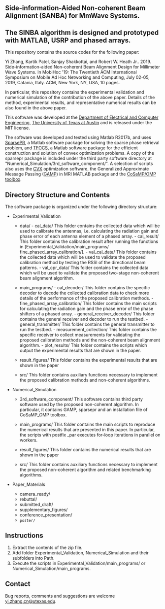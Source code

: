 ## Side-information-Aided Non-coherent Beam Alignment (SANBA) for MmWave Systems.
## The SINBA algorithm is designed and prototyped with MATLAB, USRP and phased arrays.

This repository contains the source codes for the following paper:

Yi Zhang, Kartik Patel, Sanjay Shakkottai, and Robert W. Heath Jr.. 2019.
Side-information-aided Non-coherent Beam Alignment Design for Millimeter
Wave Systems. In MobiHoc '19: The Twentieth ACM International Symposium on
Mobile Ad Hoc Networking and Computing, July 02-05, 2019, Catania, Italy.
ACM, New York, NY, USA, 10 pages.

In particular, this repository contains the experimental validation and
numerical simulation of the contribution of the above paper. Details of the
method, experimental results, and representative numerical results can be
also found in the above paper.

This software was developed at the [Department of Electrical and Computer
Engineering][UT_ECE], [The University of Texas at Austin][UT_Austin]
and is released under the MIT license.

The software was developed and tested using Matlab R2017b, and uses
[SparsePR][SparsePR], a Matlab software package for solving the sparse
phase retrieval problem, and [TFOCS][tfocs], a Matlab software package
for the efficient construction and solution of convex optimization problems.
A copy of the sparsepr package is included under the third party software
directory at "Numerical_Simulation/3rd_software_component/". A selection
of scripts also uses the [CVX][cvx] optimization software, the Generalized
Approximate Message Passing ([GAMP][GAMP]) in MRI MATLAB package and the
[CoSaMP/OMP toolbox][OMP].


## Directory Structure and Contents

The software package is organized under the following directory structure:
- Experimental_Validation
     - data/
            - cal_data/
              This folder contains the collected data which will be used to
              calibrate the antennas, i.e. calculating the radiation gain
              and phase error of each antenna element of a phased array.
            - cal_result/
              This folder contains the calibration result after running the
              functions in [Experimental_Validation/main_programs/
              fine_phased_array_calibration/].
            - val_cal_data/
              This folder contains the collected data which will be used to
              validate the proposed calibration method by testing the
              RSSI of the directional beam patterns.
            - val_cpr_data/
              This folder contains the collected data which will be used to
              validate the proposed two-stage non-coherent beam alignment
              algorithm.

     - main_programs/
            - cal_decoder/
              This folder contains the specific decoder to decode the
              collected calibration data to check more details of the
              performance of the proposed calibration methods.
            - fine_phased_array_calibration/
              This folder contains the main scripts for calculating the
              radiation gain and the phase error of the phase shifters of a
              phased array.
            - general_receiver_decoder/
              This folder contains the general receiver and decoder to run
              the testbed.
            - general_transmitter/
              This folder contains the general transmitter to run the
              testbed.
            - measurement_collection/
              This folder contains the specific receiver to collect
              measurements for validating the proposed calibration methods
              and the non-coherent beam alignment algorithm.
            - plot_results/
              This folder contains the scripts which output the
              experimental results that are shown in the paper.

     - result_figures/
       This folder contains the experimental results that are shown in the
       paper

     - src/
       This folder contains auxiliary functions necessary to implement the
       proposed calibration methods and non-coherent algorithms.

- Numerical_Simulation
     - 3rd_software_component/
       This software contains third party software used by the proposed
       non-coherent algorithm. In particular, it contains GAMP, sparsepr
       and an installation file of CoSaMP_OMP toolbox.

     - main_programs/
       This folder contains the main scripts to reproduce the numerical
       results that are presented in this paper. In particular, the
       scripts with postfix _par executes for-loop iterations in parallel
       on workers.

     - result_figures/
       This folder contains the numerical results that are shown in the
       paper

     - src/
       This folder contains auxiliary functions necessary to implement the
       proposed non-coherent algorithm and related benchmarking algorithms.


- Paper_Materials
     - camera_ready/
     - rebuttal/
     - submitted_draft/
     - supplementary_figures/
     - conference_presentation/
     - `poster/`

## Instructions

1. Extract the contents of the zip file.
2. Add folder Experimental_Validation, Numerical_Simulation and their
   subfolders into Path.
3. Execute the scripts in Experimental_Validation/main_programs/ or
   Numerical_Simulation/main_programs.


## Contact

Bug reports, comments and suggestions are welcome
yi.zhang.cn@utexas.edu.


[UT_Austin]: https://www.utexas.edu/
[UT_ECE]: http://www.ece.utexas.edu/
[cvx]: http://cvxr.com/cvx/
[GAMP]: https://sourceforge.net/projects/gampmatlab/
[OMP]: https://www.mathworks.com/matlabcentral/fileexchange/32402-cosamp-and-omp-for-sparse-recovery
[SparsePR]: https://bitbucket.org/charms/sparsepr/
[tfocs]: http://cvxr.com/tfocs/

